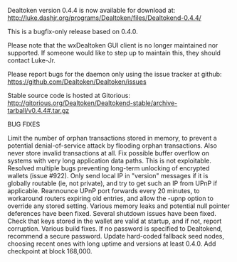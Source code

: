 Dealtoken version 0.4.4 is now available for download at:
http://luke.dashjr.org/programs/Dealtoken/files/Dealtokend-0.4.4/

This is a bugfix-only release based on 0.4.0.

Please note that the wxDealtoken GUI client is no longer maintained nor supported. If someone would like to step up to maintain this, they should contact Luke-Jr.

Please report bugs for the daemon only using the issue tracker at github:
https://github.com/Dealtoken/Dealtoken/issues

Stable source code is hosted at Gitorious:
http://gitorious.org/Dealtoken/Dealtokend-stable/archive-tarball/v0.4.4#.tar.gz

BUG FIXES

Limit the number of orphan transactions stored in memory, to prevent a potential denial-of-service attack by flooding orphan transactions. Also never store invalid transactions at all.
Fix possible buffer overflow on systems with very long application data paths. This is not exploitable.
Resolved multiple bugs preventing long-term unlocking of encrypted wallets (issue #922).
Only send local IP in "version" messages if it is globally routable (ie, not private), and try to get such an IP from UPnP if applicable.
Reannounce UPnP port forwards every 20 minutes, to workaround routers expiring old entries, and allow the -upnp option to override any stored setting.
Various memory leaks and potential null pointer deferences have been
fixed.
Several shutdown issues have been fixed.
Check that keys stored in the wallet are valid at startup, and if not,
report corruption.
Various build fixes.
If no password is specified to Dealtokend, recommend a secure password.
Update hard-coded fallback seed nodes, choosing recent ones with long uptime and versions at least 0.4.0.
Add checkpoint at block 168,000.

